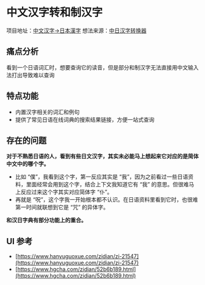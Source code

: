 # 中文汉字转和制汉字

项目地址：[中文汉字→日本漢字](https://github.com/BHznJNs/hanzi2kanji)
想法来源：[中日汉字转换器](https://github.com/manakanemu/ctoj)

## 痛点分析

看到一个日语词汇时，想要查询它的读音，但是部分和制汉字无法直接用中文输入法打出导致难以查询

## 特点功能

- 内置汉字相关的词汇和例句
- 提供了常见日语在线词典的搜索结果链接，方便一站式查询

## 存在的问题

__对于不熟悉日语的人，看到有些日文汉字，其实未必能马上想起来它对应的是简体中文中的哪个字。__
- 比如 “僕”，我看到这个字，第一反应其实是 “我”，因为之前看过一些日语资料，里面经常会用到这个字，结合上下文我知道它有 “我” 的意思。但很难马上反应过来这个字其实对应简体字 “仆”。
- 再就是 “呪”，这个字我一开始根本都不认识。在日语资料里看到它时，也很难第一时间就联想到它是 “咒” 的异体字。

__和汉日字典有部分功能上的重合。__

## UI 参考

- [https://www.hanyuguoxue.com/zidian/zi-21547](https://www.hanyuguoxue.com/zidian/zi-21547)
- [https://www.hgcha.com/zidian/52b6b189.html](https://www.hgcha.com/zidian/52b6b189.html)
